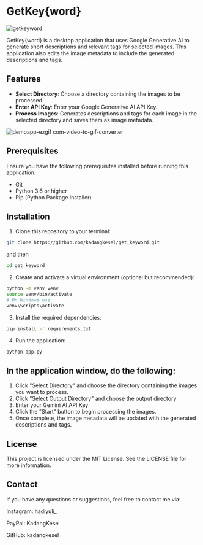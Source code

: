 # GetKey{word}
![getkeyword](https://github.com/kadangkesel/get_keyword/assets/35873960/ecdc3496-bfe4-42c4-a707-96bb2d1fa748)


GetKey{word} is a desktop application that uses Google Generative AI to generate short descriptions and relevant tags for selected images. 
This application also edits the image metadata to include the generated descriptions and tags.

## Features

- **Select Directory**: Choose a directory containing the images to be processed.
- **Enter API Key**: Enter your Google Generative AI API Key.
- **Process Images**: Generates descriptions and tags for each image in the selected directory and saves them as image metadata.

  
![demoapp-ezgif com-video-to-gif-converter](https://github.com/user-attachments/assets/8a0fae8d-3932-4873-bb8b-fed843f55192)

## Prerequisites

Ensure you have the following prerequisites installed before running this application:

- Git 
- Python 3.6 or higher
- Pip (Python Package Installer)

## Installation

1. Clone this repository to your terminal:
```bash
git clone https://github.com/kadangkesel/get_keyword.git
```
and then
```bash
cd get_keyword
```

2. Create and activate a virtual environment (optional but recommended):
```bash
python -m venv venv
source venv/bin/activate
# On Windows use
venv\Scripts\activate
```

3. Install the required dependencies:
```bash
pip install -r requirements.txt
```

4. Run the application:
```bash
python app.py
```

## In the application window, do the following:

1. Click "Select Directory" and choose the directory containing the images you want to process.
2. Click "Select Output Directory" and choose the output directory 
3. Enter your Gemini AI API Key
4. Click the "Start" button to begin processing the images.
5. Once complete, the image metadata will be updated with the generated descriptions and tags.

## License
This project is licensed under the MIT License. See the LICENSE file for more information.

## Contact
If you have any questions or suggestions, feel free to contact me via:

Instagram: hadiyuli_

PayPal: KadangKesel

GitHub: kadangkesel
